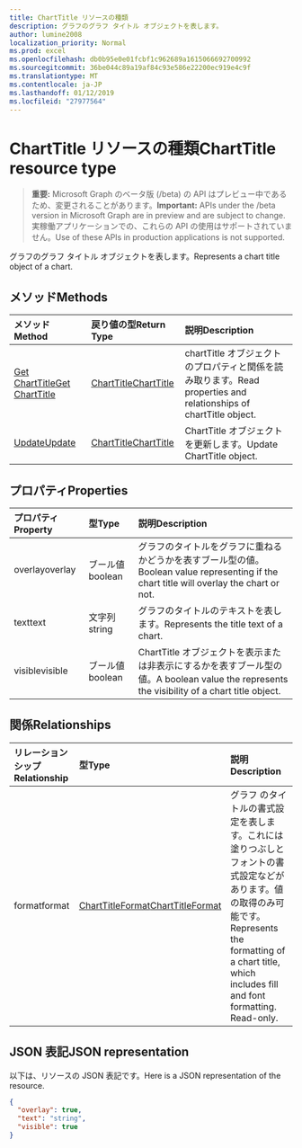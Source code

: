 ```yaml
---
title: ChartTitle リソースの種類
description: グラフのグラフ タイトル オブジェクトを表します。
author: lumine2008
localization_priority: Normal
ms.prod: excel
ms.openlocfilehash: db0b95e0e01fcbf1c962689a1615066692700992
ms.sourcegitcommit: 36be044c89a19af84c93e586e22200ec919e4c9f
ms.translationtype: MT
ms.contentlocale: ja-JP
ms.lasthandoff: 01/12/2019
ms.locfileid: "27977564"
---
```

# <a name="charttitle-resource-type"></a><span data-ttu-id="85d62-103">ChartTitle リソースの種類</span><span class="sxs-lookup"><span data-stu-id="85d62-103">ChartTitle resource type</span></span>

> <span data-ttu-id="85d62-104">**重要:** Microsoft Graph のベータ版 (/beta) の API はプレビュー中であるため、変更されることがあります。</span><span class="sxs-lookup"><span data-stu-id="85d62-104">**Important:** APIs under the /beta version in Microsoft Graph are in preview and are subject to change.</span></span> <span data-ttu-id="85d62-105">実稼働アプリケーションでの、これらの API の使用はサポートされていません。</span><span class="sxs-lookup"><span data-stu-id="85d62-105">Use of these APIs in production applications is not supported.</span></span>

<span data-ttu-id="85d62-106">グラフのグラフ タイトル オブジェクトを表します。</span><span class="sxs-lookup"><span data-stu-id="85d62-106">Represents a chart title object of a chart.</span></span>


## <a name="methods"></a><span data-ttu-id="85d62-107">メソッド</span><span class="sxs-lookup"><span data-stu-id="85d62-107">Methods</span></span>

| <span data-ttu-id="85d62-108">メソッド</span><span class="sxs-lookup"><span data-stu-id="85d62-108">Method</span></span>           | <span data-ttu-id="85d62-109">戻り値の型</span><span class="sxs-lookup"><span data-stu-id="85d62-109">Return Type</span></span>    |<span data-ttu-id="85d62-110">説明</span><span class="sxs-lookup"><span data-stu-id="85d62-110">Description</span></span>|
|:---------------|:--------|:----------|
|[<span data-ttu-id="85d62-111">Get ChartTitle</span><span class="sxs-lookup"><span data-stu-id="85d62-111">Get ChartTitle</span></span>](../api/charttitle-get.md) | [<span data-ttu-id="85d62-112">ChartTitle</span><span class="sxs-lookup"><span data-stu-id="85d62-112">ChartTitle</span></span>](charttitle.md) |<span data-ttu-id="85d62-113">chartTitle オブジェクトのプロパティと関係を読み取ります。</span><span class="sxs-lookup"><span data-stu-id="85d62-113">Read properties and relationships of chartTitle object.</span></span>|
|[<span data-ttu-id="85d62-114">Update</span><span class="sxs-lookup"><span data-stu-id="85d62-114">Update</span></span>](../api/charttitle-update.md) | [<span data-ttu-id="85d62-115">ChartTitle</span><span class="sxs-lookup"><span data-stu-id="85d62-115">ChartTitle</span></span>](charttitle.md)    |<span data-ttu-id="85d62-116">ChartTitle オブジェクトを更新します。</span><span class="sxs-lookup"><span data-stu-id="85d62-116">Update ChartTitle object.</span></span> |

## <a name="properties"></a><span data-ttu-id="85d62-117">プロパティ</span><span class="sxs-lookup"><span data-stu-id="85d62-117">Properties</span></span>
| <span data-ttu-id="85d62-118">プロパティ</span><span class="sxs-lookup"><span data-stu-id="85d62-118">Property</span></span>     | <span data-ttu-id="85d62-119">型</span><span class="sxs-lookup"><span data-stu-id="85d62-119">Type</span></span>   |<span data-ttu-id="85d62-120">説明</span><span class="sxs-lookup"><span data-stu-id="85d62-120">Description</span></span>|
|:---------------|:--------|:----------|
|<span data-ttu-id="85d62-121">overlay</span><span class="sxs-lookup"><span data-stu-id="85d62-121">overlay</span></span>|<span data-ttu-id="85d62-122">ブール値</span><span class="sxs-lookup"><span data-stu-id="85d62-122">boolean</span></span>|<span data-ttu-id="85d62-123">グラフのタイトルをグラフに重ねるかどうかを表すブール型の値。</span><span class="sxs-lookup"><span data-stu-id="85d62-123">Boolean value representing if the chart title will overlay the chart or not.</span></span>|
|<span data-ttu-id="85d62-124">text</span><span class="sxs-lookup"><span data-stu-id="85d62-124">text</span></span>|<span data-ttu-id="85d62-125">文字列</span><span class="sxs-lookup"><span data-stu-id="85d62-125">string</span></span>|<span data-ttu-id="85d62-126">グラフのタイトルのテキストを表します。</span><span class="sxs-lookup"><span data-stu-id="85d62-126">Represents the title text of a chart.</span></span>|
|<span data-ttu-id="85d62-127">visible</span><span class="sxs-lookup"><span data-stu-id="85d62-127">visible</span></span>|<span data-ttu-id="85d62-128">ブール値</span><span class="sxs-lookup"><span data-stu-id="85d62-128">boolean</span></span>|<span data-ttu-id="85d62-129">ChartTitle オブジェクトを表示または非表示にするかを表すブール型の値。</span><span class="sxs-lookup"><span data-stu-id="85d62-129">A boolean value the represents the visibility of a chart title object.</span></span>|

## <a name="relationships"></a><span data-ttu-id="85d62-130">関係</span><span class="sxs-lookup"><span data-stu-id="85d62-130">Relationships</span></span>
| <span data-ttu-id="85d62-131">リレーションシップ</span><span class="sxs-lookup"><span data-stu-id="85d62-131">Relationship</span></span> | <span data-ttu-id="85d62-132">型</span><span class="sxs-lookup"><span data-stu-id="85d62-132">Type</span></span>   |<span data-ttu-id="85d62-133">説明</span><span class="sxs-lookup"><span data-stu-id="85d62-133">Description</span></span>|
|:---------------|:--------|:----------|
|<span data-ttu-id="85d62-134">format</span><span class="sxs-lookup"><span data-stu-id="85d62-134">format</span></span>|[<span data-ttu-id="85d62-135">ChartTitleFormat</span><span class="sxs-lookup"><span data-stu-id="85d62-135">ChartTitleFormat</span></span>](charttitleformat.md)|<span data-ttu-id="85d62-p102">グラフ のタイトルの書式設定を表します。これには塗りつぶしとフォントの書式設定などがあります。値の取得のみ可能です。</span><span class="sxs-lookup"><span data-stu-id="85d62-p102">Represents the formatting of a chart title, which includes fill and font formatting. Read-only.</span></span>|

## <a name="json-representation"></a><span data-ttu-id="85d62-138">JSON 表記</span><span class="sxs-lookup"><span data-stu-id="85d62-138">JSON representation</span></span>

<span data-ttu-id="85d62-139">以下は、リソースの JSON 表記です。</span><span class="sxs-lookup"><span data-stu-id="85d62-139">Here is a JSON representation of the resource.</span></span>

<!-- {
  "blockType": "resource",
  "optionalProperties": [

  ],
  "@odata.type": "microsoft.graph.chartTitle"
}-->

```json
{
  "overlay": true,
  "text": "string",
  "visible": true
}

```

<!-- uuid: 8fcb5dbc-d5aa-4681-8e31-b001d5168d79
2015-10-25 14:57:30 UTC -->
<!-- {
  "type": "#page.annotation",
  "description": "ChartTitle resource",
  "keywords": "",
  "section": "documentation",
  "tocPath": ""
}-->
